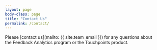 ```yaml
---
layout: page
body-class: page
title: "Contact Us"
permalink: /contact/
---
```


Please [contact us](mailto: {{ site.team_email }})
for any questions about the Feedback Analytics program or the Touchpoints product.

<div id="touchpoint-contact-form"></div>

<script src="https://touchpoints.app.cloud.gov/touchpoints/45/js" defer></script>    
